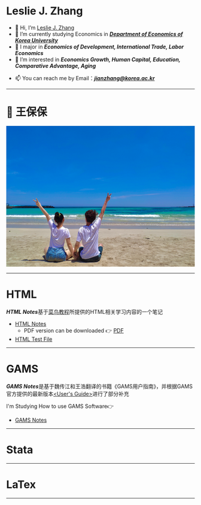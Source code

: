 # Leslie J. Zhang

- 👋 Hi, I’m [Leslie J. Zhang](https://lesliezj09.github.io/Leslie/profile/)
- 🌱 I’m currently studying Economics in [***Department of Economics of Korea University***](http://econ.korea.ac.kr/econ/)
- 💞️ I major in ***Economics of Development, International Trade, Labor Economics***
- 👀 I’m interested in ***Economics Growth, Human Capital, Education, Comparative Advantage, Aging***
<!--- 💞️ I’m looking to collaborate on ...
--->
- 📫 You can reach me by Email：***jianzhang@korea.ac.kr***

<!---
Lesliezj09/Leslie is a ✨ special ✨ repository because its `README.md` (this file) appears on your GitHub profile.
You can click the Preview link to take a look at your changes.
--->

****
# 💌 王保保 

![wangbaobao](2021-06-16-12-45-41.png)


****
# HTML 

***HTML Notes***基于[菜鸟教程](https://www.runoob.com/)所提供的HTML相关学习内容的一个笔记

* [HTML Notes](https://lesliezj09.github.io/Leslie/HTML_Notes/HTML_md_html/)
  * PDF version can be downloaded  👉  [PDF](https://lesliezj09.github.io/Leslie/HTML_Notes/HTML_md_html/htmllearn.pdf)
* [HTML Test File](https://lesliezj09.github.io/Leslie/HTML_Notes/HTML_html/)


****
# GAMS 

***GAMS Notes***是基于魏传江和王浩翻译的书籍《GAMS用户指南》，并根据GAMS官方提供的最新版本[<User's Guide>](https://www.gams.com/latest/docs/gams.pdf)进行了部分补充

I'm Studying How to use GAMS Software👉 

* [GAMS Notes](https://lesliezj09.github.io/Leslie/GAMS_Notes/)


****
# Stata


****
# LaTex


****


